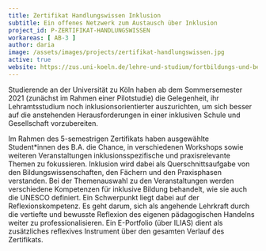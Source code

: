 ```yaml
---
title: Zertifikat Handlungswissen Inklusion
subtitle: Ein offenes Netzwerk zum Austausch über Inklusion
project_id: P-ZERTIFIKAT-HANDLUNGSWISSEN
workareas: [ AB-3 ]
author: daria
image: /assets/images/projects/zertifikat-handlungswissen.jpg
active: true
website: https://zus.uni-koeln.de/lehre-und-studium/fortbildungs-und-beratungsangebote/netzwerk-inklusion/zertifikat
---
```

Studierende an der Universität zu Köln haben ab dem Sommersemester 2021 (zunächst im Rahmen einer Pilotstudie) die Gelegenheit, ihr Lehramtsstudium noch inklusionsorientierter auszurichten, um sich besser auf die anstehenden Herausforderungen in einer inklusiven Schule und Gesellschaft vorzubereiten.

Im Rahmen des 5-semestrigen Zertifikats haben ausgewählte Student*innen des B.A. die Chance, in verschiedenen Workshops sowie weiteren Veranstaltungen inklusionsspezifische und praxisrelevante Themen zu fokussieren. Inklusion wird dabei als Querschnittsaufgabe von den Bildungswissenschaften, den Fächern und den Praxisphasen verstanden. Bei der Themenauswahl zu den Veranstaltungen werden verschiedene Kompetenzen für inklusive Bildung behandelt, wie sie auch die UNESCO definiert. Ein Schwerpunkt liegt dabei auf der Reflexionskompetenz. Es geht darum, sich als angehende Lehrkraft durch die vertiefte und bewusste Reflexion des eigenen pädagogischen Handelns weiter zu professionalisieren. Ein E-Portfolio (über ILIAS) dient als zusätzliches reflexives Instrument über den gesamten Verlauf des Zertifikats.
